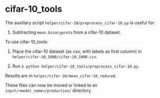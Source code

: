 # cifar-10_tools
The auxiliary script `helper/cifar-10/preprocess_cifar-10.py` is useful for:
 
1. Subtracting `mean.binaryproto` from a cifar-10 dataset.

To use cifar-10_tools:

1. Place the cifar-10 dataset (as csv, with labels as first column) in `helper/cifar-10_1000/cifar-10_1000.csv`.

2. Run `$ python helper/cifar-10_tools/preprocess_cifar-10.py`.

Results are in `helper/cifar-10/mean_cifar-10_reduced`.

These files can now be moved or linked to an `input/<model_name>/production/` directory.
